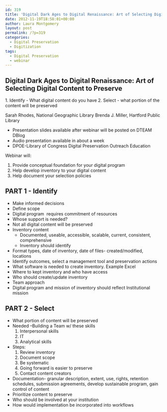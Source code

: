 ```yaml
---
id: 319
title: 'Digital Dark Ages to Digital Renaissance: Art of Selecting Digital Content to Preserve webinar notes'
date: 2012-11-19T18:58:01+00:00
author: Laura Montgomery
layout: post
permalink: /?p=319
categories:
  - Digital Preservation
  - Digitization
tags:
  - Digital Preservation
  - webinar
---
```


## Digital Dark Ages to Digital Renaissance: Art of Selecting Digital Content to Preserve

1. Identify - What digital content do you have
2. Select - what portion of the content will be preserved

Sarah Rhodes, National Geographic Library
Brenda J. Miller, Hartford Public Library

* Presentation slides available after webinar will be posted on DTEAM DBlog
* Audio presentation available in about a week
* DPOE-Library of Congress Digital Preservation Outreach Education

Webinar will:
1. Provide conceptual foundation for your digital program
2. Help develop inventory to your digital content
3. Help document your selection policies
<!--more-->

## PART 1 - Identify

* Make informed decisions
* Define scope
* Digital program  requires commitment of resources
* Whose support is needed?
* Not all digital content will be preserved
* Inventory content
  * Documented, useable, accessible, scalable, current, consistent, comprehensive
  * Inventory should identify
* Format types, date of inventory, date of files- created/modified, locations
* Identify outcomes, select a management tool and preservation actions
* What software is needed to create inventory. Example Excel
* Where to kept inventory and who have access
* Who should create/update inventory
* Team approach
* Digital program and mission of inventory should reflect Institutional mission

## PART 2 - Select

* What portion of content will be preserved
* Needed –Building a Team w/ these skills
  1. Interpersonal skills
  2. IT
  3. Analytical skills
* Steps:  
  1. Review inventory
  2. Document scope
  3. Be systematic
  4. Going forward is easier to preserve
  5. Contact content creators
* Documentation- granular description, extent, use, rights, retention schedules, submission agreements, develop sustainable program, gain control of content
* Prioritize content to preserve
* Who should be involved at your institution
* How would implementation be incorporated into workflows
